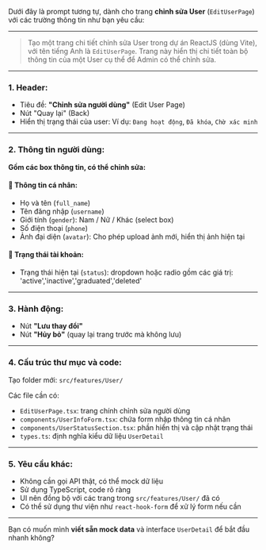 Dưới đây là prompt tương tự, dành cho trang **chỉnh sửa User** (`EditUserPage`) với các trường thông tin như bạn yêu cầu:

---

> Tạo một trang chi tiết chỉnh sửa User trong dự án ReactJS (dùng Vite), với tên tiếng Anh là `EditUserPage`. Trang này hiển thị chi tiết toàn bộ thông tin của một User cụ thể để Admin có thể chỉnh sửa.

---

### 1. Header:

* Tiêu đề: **"Chỉnh sửa người dùng"** (Edit User Page)
* Nút "Quay lại" (Back)
* Hiển thị trạng thái của user: Ví dụ: `Đang hoạt động`, `Đã khóa`, `Chờ xác minh`

---

### 2. Thông tin người dùng:

**Gồm các box thông tin, có thể chỉnh sửa:**

#### 🔹 Thông tin cá nhân:

* Họ và tên (`full_name`)
* Tên đăng nhập (`username`)
* Giới tính (`gender`): Nam / Nữ / Khác (select box)
* Số điện thoại (`phone`)
* Ảnh đại diện (`avatar`): Cho phép upload ảnh mới, hiển thị ảnh hiện tại

#### 🔹 Trạng thái tài khoản:

* Trạng thái hiện tại (`status`): dropdown hoặc radio gồm các giá trị:
'active','inactive','graduated','deleted'

---

### 3. Hành động:

* Nút **"Lưu thay đổi"**
* Nút **"Hủy bỏ"** (quay lại trang trước mà không lưu)

---

### 4. Cấu trúc thư mục và code:

Tạo folder mới: `src/features/User/`

Các file cần có:

* `EditUserPage.tsx`: trang chính chỉnh sửa người dùng
* `components/UserInfoForm.tsx`: chứa form nhập thông tin cá nhân
* `components/UserStatusSection.tsx`: phần hiển thị và cập nhật trạng thái
* `types.ts`: định nghĩa kiểu dữ liệu `UserDetail`

---

### 5. Yêu cầu khác:

* Không cần gọi API thật, có thể mock dữ liệu
* Sử dụng TypeScript, code rõ ràng
* UI nên đồng bộ với các trang trong `src/features/User/` đã có
* Có thể sử dụng thư viện như `react-hook-form` để xử lý form nếu cần

---

Bạn có muốn mình **viết sẵn mock data** và interface `UserDetail` để bắt đầu nhanh không?
